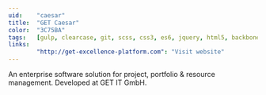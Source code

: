 ```yaml
---
uid:    "caesar"
title:  "GET Caesar"
color:  "3C75BA"
tags:   [gulp, clearcase, git, scss, css3, es6, jquery, html5, backbone, coldfusion, t-sql, extjs, bem, storybook, vue]
links:
        "http://get-excellence-platform.com": "Visit website"
---
```


An enterprise software solution for project, portfolio & resource management. Developed at GET IT GmbH.
